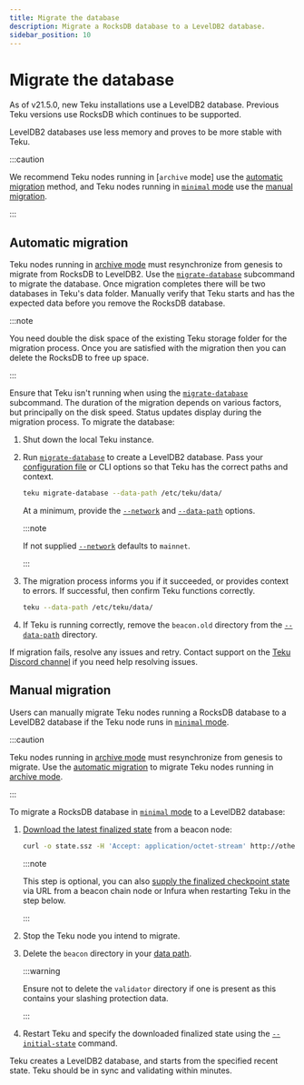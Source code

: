 ```yaml
---
title: Migrate the database
description: Migrate a RocksDB database to a LevelDB2 database.
sidebar_position: 10
---
```


# Migrate the database

As of v21.5.0, new Teku installations use a LevelDB2 database. Previous Teku versions use RocksDB which continues to be supported.

LevelDB2 databases use less memory and proves to be more stable with Teku.

:::caution

We recommend Teku nodes running in [`archive` mode] use the [automatic migration](#automatic-migration) method, and Teku nodes running in [`minimal` mode] use the [manual migration](#manual-migration).

:::

## Automatic migration

Teku nodes running in [archive mode] must resynchronize from genesis to migrate from RocksDB to LevelDB2. Use the [`migrate-database`](../reference/cli/subcommands/migrate-database.md) subcommand to migrate the database. Once migration completes there will be two databases in Teku's data folder. Manually verify that Teku starts and has the expected data before you remove the RocksDB database.

:::note

You need double the disk space of the existing Teku storage folder for the migration process. Once you are satisfied with the migration then you can delete the RocksDB to free up space.

:::

Ensure that Teku isn't running when using the [`migrate-database`](../reference/cli/subcommands/migrate-database.md) subcommand. The duration of the migration depends on various factors, but principally on the disk speed. Status updates display during the migration process. To migrate the database:

1.  Shut down the local Teku instance.

2.  Run [`migrate-database`](../reference/cli/subcommands/migrate-database.md) to create a LevelDB2 database. Pass your [configuration file](configure/use-config-file.md) or CLI options so that Teku has the correct paths and context.

    ```bash title="Example"
    teku migrate-database --data-path /etc/teku/data/
    ```

    At a minimum, provide the [`--network`](../reference/cli/subcommands/migrate-database.md#network) and [`--data-path`](../reference/cli/subcommands/migrate-database.md#network) options.

    :::note

    If not supplied [`--network`](../reference/cli/subcommands/migrate-database.md#network) defaults to `mainnet`.

    :::

3.  The migration process informs you if it succeeded, or provides context to errors. If successful, then confirm Teku functions correctly.

    ```bash title="Example"
    teku --data-path /etc/teku/data/
    ```

4.  If Teku is running correctly, remove the `beacon.old` directory from the [`--data-path`](../reference/cli/subcommands/migrate-database.md#network) directory.

If migration fails, resolve any issues and retry. Contact support on the [Teku Discord channel] if you need help resolving issues.

## Manual migration

Users can manually migrate Teku nodes running a RocksDB database to a LevelDB2 database if the Teku node runs in [`minimal` mode].

:::caution

Teku nodes running in [archive mode] must resynchronize from genesis to migrate. Use the [automatic migration](#automatic-migration) to migrate Teku nodes running in [archive mode].

:::

To migrate a RocksDB database in [`minimal` mode] to a LevelDB2 database:

1.  [Download the latest finalized state] from a beacon node:

    ```bash
    curl -o state.ssz -H 'Accept: application/octet-stream' http://other-node:5051/eth/v2/debug/beacon/states/finalized
    ```

    :::note

    This step is optional, you can also [supply the finalized checkpoint state] via URL from a beacon chain node or Infura when restarting Teku in the step below.

    :::

2.  Stop the Teku node you intend to migrate.

3.  Delete the `beacon` directory in your [data path](../reference/cli/index.md#data-base-path-data-path).

    :::warning

    Ensure not to delete the `validator` directory if one is present as this contains your slashing protection data.

    :::

4.  Restart Teku and specify the downloaded finalized state using the [`--initial-state`](../reference/cli/index.md#initial-state) command.

Teku creates a LevelDB2 database, and starts from the specified recent state. Teku should be in sync and validating within minutes.

<!-- links -->

[Download the latest finalized state]: https://consensys.github.io/teku/#operation/getEthV1DebugBeaconStatesWithState_id
[`minimal` mode]: ../reference/cli/index.md#data-storage-mode
[archive mode]: ../reference/cli/index.md#data-storage-mode
[supply the finalized checkpoint state]: ../get-started/checkpoint-start.md
[Teku Discord channel]: https://discord.com/invite/consensys
